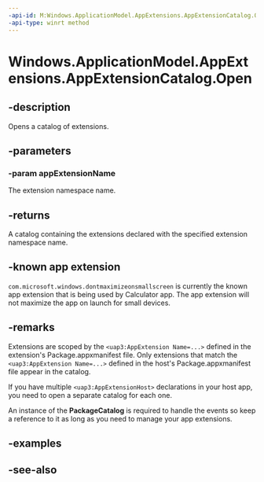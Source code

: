 ```yaml
---
-api-id: M:Windows.ApplicationModel.AppExtensions.AppExtensionCatalog.Open(System.String)
-api-type: winrt method
---
```


<!-- Method syntax
public Windows.ApplicationModel.AppExtensions.AppExtensionCatalog Open(System.String appExtensionName)
-->

# Windows.ApplicationModel.AppExtensions.AppExtensionCatalog.Open

## -description
Opens a catalog of extensions.

## -parameters
### -param appExtensionName
The extension namespace name.

## -returns
A catalog containing the extensions declared with the specified extension namespace name.

## -known app extension
`com.microsoft.windows.dontmaximizeonsmallscreen` is currently the known app extension that is being used by Calculator app. The app extension will not maximize the app on launch for small devices.

## -remarks
Extensions are scoped by the `<uap3:AppExtension Name=...>` defined in the extension's Package.appxmanifest file. Only extensions that match the  `<uap3:AppExtension Name=...>` defined in the host's Package.appxmanifest file appear in the catalog.  

If you have multiple `<uap3:AppExtensionHost>` declarations in your host app, you need to open a separate catalog for each one.

An instance of the **PackageCatalog** is required to handle the events so keep a reference to it as long as you need to manage your app extensions.

## -examples

## -see-also
